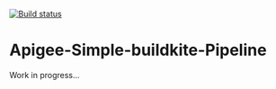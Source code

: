 [![Build status](https://badge.buildkite.com/a2300b51ad050dd890aa263ef0fbe3fa30103ebb2f80d3b1e3.svg)](https://buildkite.com/apigee/apigee-simple-buildkite-pipeline)

# Apigee-Simple-buildkite-Pipeline

Work in progress...

